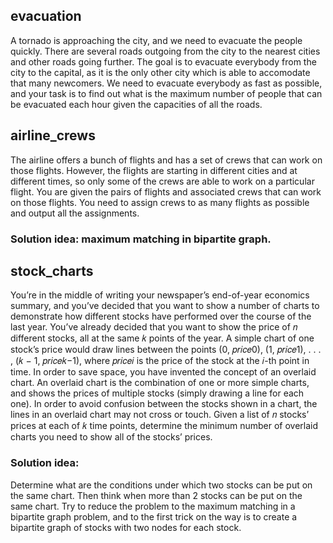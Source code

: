 ## evacuation
A tornado is approaching the city, and we need to evacuate the people quickly. There are several
roads outgoing from the city to the nearest cities and other roads going further. The goal is to evacuate
everybody from the city to the capital, as it is the only other city which is able to accomodate that
many newcomers. We need to evacuate everybody as fast as possible, and your task is to find out
what is the maximum number of people that can be evacuated each hour given the capacities of all
the roads.

## airline_crews
The airline offers a bunch of flights and has a set of crews that can work on those flights. However,
the flights are starting in different cities and at different times, so only some of the crews are able to
work on a particular flight. You are given the pairs of flights and associated crews that can work on
those flights. You need to assign crews to as many flights as possible and output all the assignments.
### Solution idea: maximum matching in bipartite graph.

## stock_charts
You’re in the middle of writing your newspaper’s end-of-year economics summary, and you’ve decided
that you want to show a number of charts to demonstrate how different stocks have performed over the
course of the last year. You’ve already decided that you want to show the price of 𝑛 different stocks,
all at the same 𝑘 points of the year.
A simple chart of one stock’s price would draw lines between the points (0, 𝑝𝑟𝑖𝑐𝑒0), (1, 𝑝𝑟𝑖𝑐𝑒1), . . . , (𝑘 −
1, 𝑝𝑟𝑖𝑐𝑒𝑘−1), where 𝑝𝑟𝑖𝑐𝑒𝑖 is the price of the stock at the 𝑖-th point in time.
In order to save space, you have invented the concept of an overlaid chart. An overlaid chart is the
combination of one or more simple charts, and shows the prices of multiple stocks (simply drawing a
line for each one). In order to avoid confusion between the stocks shown in a chart, the lines in an
overlaid chart may not cross or touch.
Given a list of 𝑛 stocks’ prices at each of 𝑘 time points, determine the minimum number of overlaid
charts you need to show all of the stocks’ prices.
### Solution idea:
Determine what are the conditions under which two stocks can be put on the same chart. Then think when
more than 2 stocks can be put on the same chart.
Try to reduce the problem to the maximum matching in a bipartite graph problem, and to the first trick
on the way is to create a bipartite graph of stocks with two nodes for each stock.